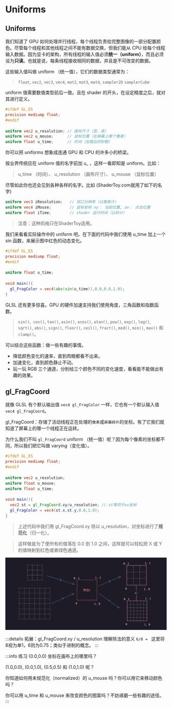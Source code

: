 # Uniforms

## Uniforms

我们知道了 GPU 如何处理并行线程，每个线程负责给完整图像的一部分配置颜色。尽管每个线程和其他线程之间不能有数据交换，但我们能从 CPU 给每个线程输入数据。因为显卡的架构，所有线程的输入值必须**统一（uniform）**，而且必须设为**只读**。也就是说，每条线程接收相同的数据，并且是不可改变的数据。

这些输入值叫做 uniform （统一值），它们的数据类型通常为：
> `float`, 
> `vec2`,
> `vec3`, 
> `vec4`,
> `mat2`, 
> `mat3`,
> `mat4`,
> `sampler2D`
> `samplerCube`

uniform 值需要数值类型前后一致。且在 shader 的开头，在设定精度之后，就对其进行定义。

```glsl es
#ifdef GL_ES
precision mediump float;
#endif

uniform vec2 u_resolution; // 画布尺寸（宽，高）
uniform vec2 u_mouse;      // 鼠标位置（在屏幕上哪个像素）
uniform float u_time;      // 时间（加载后的秒数）
```

你可以把 uniforms 想象成连通 GPU 和 CPU 的许多小的桥梁。

按业界传统应在 uniform 值的名字前加 u_ ，这样一看即知是 uniform。比如：
> u_time （时间）、
> u_resolution （画布尺寸）、
> u_mouse （鼠标位置）

尽管如此你也还会见到各种各样的名字。比如 (ShaderToy.com就用了如下的名字)
```glsl es
uniform vec3 iResolution;   // 视口分辨率（以像素计）
uniform vec4 iMouse;        // 鼠标坐标 xy： 当前位置, zw： 点击位置
uniform float iTime;        // shader 运行时间（以秒计）
```
> 注意：这种风格只在ShaderToy适用。

我们来看看实际操作中的 uniform 吧。在下面的代码中我们使用 u_time 加上一个 sin 函数，来展示图中红色的动态变化。
```glsl es
#ifdef GL_ES
precision mediump float;
#endif

uniform float u_time;

void main(){
  gl_FragColor = vec4(abs(sin(u_time)),0.0,0.0,1.0);
}
```

GLSL 还有更多惊喜。GPU 的硬件加速支持我们使用角度，三角函数和指数函数。

> `sin()`,` cos()`, `tan()`, `asin()`, `acos()`, `atan()`, `pow()`, `exp()`, `log()`, `sqrt()`, `abs()`, `sign()`, `floor()`, `ceil()`, `fract()`, `mod()`, `min()`, `max()` 和 `clamp()`。

可以结合这些函数：做一些有趣的事情。
- 降低颜色变化的速率，直到肉眼都看不出来。
- 加速变化，直到颜色静止不动。
- 玩一玩 RGB 三个通道，分别给三个颜色不同的变化速度，看看能不能做出有趣的效果。

## gl_FragCoord

就像 GLSL 有个默认输出值 `vec4 gl_FragColor` 一样，它也有一个默认输入值`vec4 gl_FragCoord`。

gl_FragCoord：存储了活动线程正在处理的`像素`或`屏幕碎片`的坐标。有了它我们就知道了屏幕上的哪一个线程正在运转。

为什么我们不叫 `gl_FragCoord` uniform （统一值）呢？因为每个像素的坐标都不同，所以我们把它叫做 varying（变化值）。

```glsl es
#ifdef GL_ES
precision mediump float;
#endif

uniform vec2 u_resolution;
uniform float u_mouse;
uniform float u_time;

void main(){
  vec2 st = gl_FragCoord.xy/u_resolution; // st等同于uv坐标
  gl_FragColor = vec4(st.x,st.y,0.0,1.0);
}
```
> 上述代码中我们用 gl_FragCoord.xy 除以 u_resolution，对坐标进行了**规范化**（归一化）。

> 这样做是为了使所有的值落在 0.0 到 1.0 之间，这样就可以轻松把 X 或 Y 的值映射到红色或者绿色通道。

![](./images/3-3_1.png)

:::details 拓展：gl_FragCoord.xy / u_resolution 理解除法的意义
`6/8 = ` 这里将8视为单1，6则为0.75；类似于进制的概念。
:::

:::info 练习
(0.0,0.0) 坐标在画布上的哪里吗？

(1.0,0.0), (0.0,1.0), (0.5,0.5) 和 (1.0,1.0) 呢？

你知道如何用未规范化（normalized）的 u_mouse 吗？你可以用它来移动颜色吗？

你可以用 u_time 和 u_mouse 来改变颜色的图案吗？不妨琢磨一些有趣的途径。
:::
